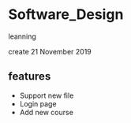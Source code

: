 # Software_Design
leanning

create 21 November 2019

## features
- Support new file
- Login page
- Add new course
